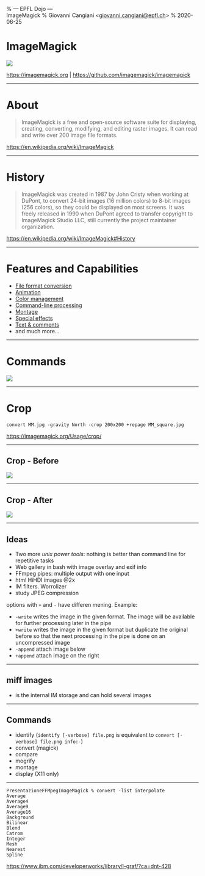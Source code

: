 % — EPFL Dojo — \
  ImageMagick
% Giovanni Cangiani <<giovanni.cangiani@epfl.ch>>
% 2020-06-25

# ImageMagick

![](./img/image-magick-wizard.jpg)

https://imagemagick.org | https://github.com/imagemagick/imagemagick

---

# About

> ImageMagick is a free and open-source software suite for displaying,
  creating, converting, modifying, and editing raster images. It can read and
  write over 200 image file formats.

https://en.wikipedia.org/wiki/ImageMagick

---

# History

> ImageMagick was created in 1987 by John Cristy when working at DuPont, to
convert 24-bit images (16 million colors) to 8-bit images (256 colors), so they
could be displayed on most screens. It was freely released in 1990 when DuPont
agreed to transfer copyright to ImageMagick Studio LLC, still currently the
project maintainer organization.

https://en.wikipedia.org/wiki/ImageMagick#History

---

# Features and Capabilities

   * [File format conversion](https://imagemagick.org/script/convert.php)
   * [Animation](https://imagemagick.org/Usage/anim_basics/)
   * [Color management](https://imagemagick.org/script/color-management.php)
   * [Command-line processing](https://imagemagick.org/script/command-line-processing.php)
   * [Montage](https://imagemagick.org/script/montage.php)
   * [Special effects](https://imagemagick.org/Usage/blur/)
   * [Text & comments](https://imagemagick.org/Usage/text/)
   * and much more...

---

# Commands

![](./img/ImageMagick-logo.png)

---

# Crop

```
convert MM.jpg -gravity North -crop 200x200 +repage MM_square.jpg
```
https://imagemagick.org/Usage/crop/


----

## Crop - Before

![](./img/MarilynMonroe.jpg)

----

## Crop - After

![](./img/01_square_marilyn.jpg)

---

## Ideas

 * Two more _unix power tools_: nothing is better than command line for repetitive tasks
 * Web gallery in bash with image overlay and exif info
 * FFmpeg pipes: multiple output with one input 
 * html HiHDI images @2x
 * IM filters. Worrolizer 
 * study JPEG compression

options with `+` and `-` have differen mening. Example:
 - `-write` writes the image in the given format. The image will be available
   for further processing later in the pipe
 - `+write` writes the image in the given format but duplicate the original
   before so that the next processing in the pipe is done on an uncompressed
   image
 - `-append` attach image below
 - `+append` attach image on the right

---

## miff images

 - is the internal IM storage and can hold several images

---

## Commands

 * identify (`identify [-verbose] file.png` is equivalent to `convert [-verbose] file.png info:-`)
 * convert (magick)
 * compare
 * mogrify
 * montage
 * display (X11 only)

---

```
PresentazioneFFMpegImageMagick % convert -list interpolate     
Average
Average4	
Average9
Average16
Background
Bilinear
Blend
Catrom
Integer
Mesh
Nearest
Spline
```



[FredsEffects]: http://www.fmwconcepts.com/imagemagick/index.php
[TheColorApi]: http://www.thecolorapi.com/docs
[colormindApi]: http://colormind.io/api-access/

[clut]: http://www.imagemagick.org/script/command-line-options.php#clut
[interpolate]: http://www.imagemagick.org/script/command-line-options.php#interpolate
https://www.ibm.com/developerworks/library/l-graf/?ca=dnt-428